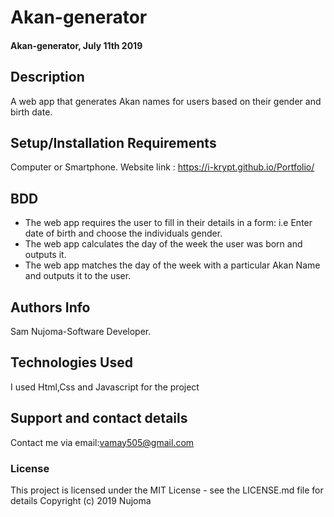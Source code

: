 # Akan-generator

#### Akan-generator, July 11th 2019
## Description
A web app that generates Akan names for users based on their gender and birth date.
## Setup/Installation Requirements
Computer or Smartphone.
Website link : https://i-krypt.github.io/Portfolio/
## BDD
* The web app requires the user to fill in their details in a form: i.e Enter date of birth and choose  the individuals gender. 
* The web app calculates the day of the week the user was born and outputs it. 
* The web app matches the day of the week with a particular Akan Name and outputs it to the user.
## Authors Info
Sam Nujoma-Software Developer.
## Technologies Used
I used Html,Css and Javascript for the project
## Support and contact details
Contact me via email:vamay505@gmail.com
### License
This project is licensed under the MIT License - see the LICENSE.md file for details
Copyright (c) 2019 Nujoma
  
